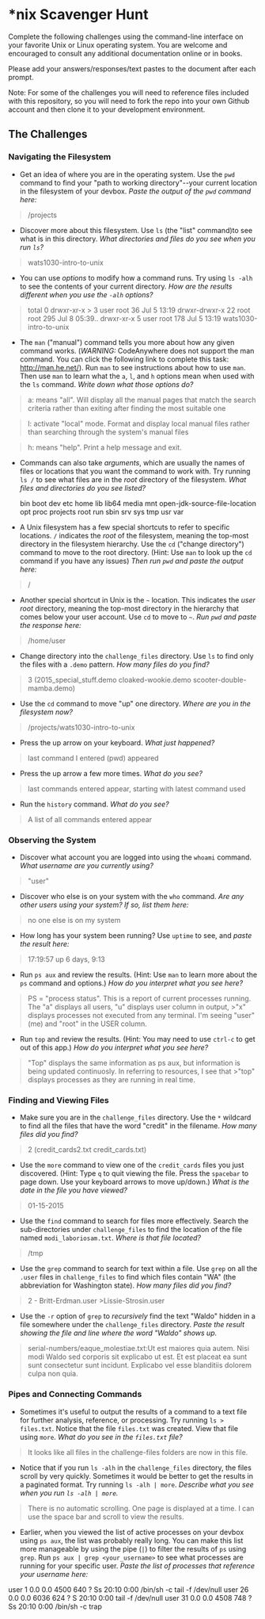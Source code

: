 # *nix Scavenger Hunt

Complete the following challenges using the command-line interface on your favorite
Unix or Linux operating system. You are welcome and encouraged to consult any
additional documentation online or in books.

Please add your answers/responses/text pastes to the document after each prompt.

Note: For some of the challenges you will need to reference files included with
this repository, so you will need to fork the repo into your own Github account
and then clone it to your development environment.

## The Challenges

### Navigating the Filesystem

* Get an idea of where you are in the operating system. Use the `pwd` command to find your "path to working directory"--your current location in the filesystem of your devbox. *Paste the output of the `pwd` command here:*

>/projects

* Discover more about this filesystem. Use `ls` (the "list" command)to see what is in this directory. *What directories and files do you see when you run `ls`?*

>wats1030-intro-to-unix

* You can use *options* to modify how a command runs. Try using `ls -alh` to see the contents of your current directory. *How are the results different when you use the `-alh` options?*

>total 0                                                                                                                    drwxr-xr-x  > 3 user root  36 Jul  5 13:19                                                                                                  drwxr-drwxr-x 22 root root 295 Jul  8 05:39..                                                                                                         drwxr-xr-x  5 user root 178 Jul  5 13:19 wats1030-intro-to-unix

* The `man` ("manual") command tells you more about how any given command works. (*WARNING:* CodeAnywhere does not support the man command. You can click the following link to complete this task: http://man.he.net/). Run `man` to see instructions about how to use `man`. Then use `man` to learn what the `a`, `l`, and `h` options mean when used with the `ls` command. *Write down what those options do?*

>  a: means "all". Will display all the manual pages that match the search criteria rather than exiting after finding the     most suitable one

>  l: activate "local" mode. Format and display local manual files rather than searching through the system's manual files

>  h: means "help". Print a help message and exit.


* Commands can also take *arguments*, which are usually the names of files or locations that you want the command to work with. Try running `ls /` to see what files are in the *root* directory of the filesystem. *What files and directories do you see listed?*

  bin  boot  dev  etc  home  lib  lib64  media  mnt  open-jdk-source-file-location  opt  proc  projects  root  run  sbin  srv  sys  tmp  usr  var
     

* A Unix filesystem has a few special shortcuts to refer to specific locations. `/` indicates the *root* of the filesystem, meaning the top-most directory in the filesystem hierarchy. Use the `cd` ("change directory") command to move to the root directory. (Hint: Use `man` to look up the `cd` command if you have any issues) *Then run `pwd` and paste the output here:*

>/

* Another special shortcut in Unix is the `~` location. This indicates the *user root* directory, meaning the top-most directory in the hierarchy that comes below your user account. Use `cd` to move to `~`. *Run `pwd` and paste the response here:*

>/home/user

* Change directory into the `challenge_files` directory. Use `ls` to find only the files with a `.demo` pattern. *How many files do you find?*

>3 (2015_special_stuff.demo  cloaked-wookie.demo  scooter-double-mamba.demo)

* Use the `cd` command to move "up" one directory. *Where are you in the filesystem now?*

 >/projects/wats1030-intro-to-unix

* Press the up arrow on your keyboard. *What just happened?*

 >last command I entered (pwd) appeared

* Press the up arrow a few more times. *What do you see?*

>last commands entered appear, starting with latest command used

* Run the `history` command. *What do you see?*

>A list of all commands entered appear


### Observing the System

* Discover what account you are logged into using the `whoami` command. *What username are you currently using?*

> "user"

* Discover who else is on your system with the `who` command. *Are any other users using your system? If so, list them here:*


 >no one else is on my system

* How long has your system been running? Use `uptime` to see, and *paste the result here:*

>17:19:57 up 6 days,  9:13

* Run `ps aux` and review the results. (Hint: Use `man` to learn more about the `ps` command and options.) *How do you interpret what you see here?*

>PS = "process status". This is a report of current processes running. The "a" displays all users, "u" displays user  column in output, >"x" displays processes not executed from any terminal. I'm seeing "user" (me) and "root" in the USER column. 

* Run `top` and review the results. (Hint: You may need to use `ctrl-c` to get out of this app.) *How do you interpret what you see here?*

>"Top" displays the same information as ps aux, but information is being updated continuosly. In referring to resources, I see that >"top" displays processes as they are running in real time.

### Finding and Viewing Files

* Make sure you are in the `challenge_files` directory. Use the `*` wildcard to find all the files that have the word "credit" in the filename. *How many files did you find?*

>2 (credit_cards2.txt  credit_cards.txt)

* Use the `more` command to view one of the `credit_cards` files you just discovered. (Hint: Type `q` to quit viewing the file. Press the `spacebar` to page down. Use your keyboard arrows to move up/down.) *What is the date in the file you have viewed?*

>01-15-2015

* Use the `find` command to search for files more effectively. Search the sub-directories under `challenge_files` to find the location of the file named `modi_laboriosam.txt`. *Where is that file located?*

 >/tmp

* Use the `grep` command to search for text within a file. Use `grep` on all the `.user` files in `challenge_files` to find which files contain "WA" (the abbreviation for Washington state). *How many files did you find?*

>2 -
>Britt-Erdman.user                                                                                                                >Lissie-Strosin.user


* Use the `-r` option of `grep` to *recursively* find the text "Waldo" hidden in a file somewhere under the `challenge_files` directory. *Paste the result showing the file and line where the word "Waldo" shows up.*

>serial-numbers/eaque_molestiae.txt:Ut est maiores quia autem. Nisi modi Waldo sed corporis sit explicabo ut est. Et est placeat ea sunt sunt consectetur sunt incidunt. Explicabo vel esse blanditiis dolorem culpa non quia.


### Pipes and Connecting Commands

* Sometimes it's useful to output the results of a command to a text file for further analysis, reference, or processing. Try running `ls > files.txt`. Notice that the file `files.txt` was created. View that file using `more`. *What do you see in the `files.txt` file?*

>It looks like all files in the challenge-files folders are now in this file.

* Notice that if you run `ls -alh` in the `challenge_files` directory, the files scroll by very quickly. Sometimes it would be better to get the results in a paginated format. Try running `ls -alh | more`. *Describe what you see when you run `ls -alh | more`.*

>There is no automatic scrolling. One page is displayed at a time. I can use the space bar and scroll to view the results.

* Earlier, when you viewed the list of active processes on your devbox using `ps aux`, the list was probably really long. You can make this list more manageable by using the pipe (`|`) to filter the results of `ps` using `grep`. Run `ps aux | grep <your_username>` to see what processes are running for your specific user. *Paste the list of processes that reference your username here:*


user         1  0.0  0.0   4500   640 ?        Ss   20:10   0:00 /bin/sh -c tail -f /dev/null                                                                                      user        26  0.0  0.0   6036   624 ?        S    20:10   0:00 tail -f /dev/null                                                                                                 user        31  0.0  0.0   4508   748 ?        Ss   20:10   0:00 /bin/sh -c trap
 
